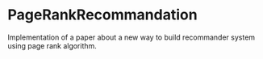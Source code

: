 # PageRankRecommandation
Implementation of a paper about a new way to build recommander system using page rank algorithm.
